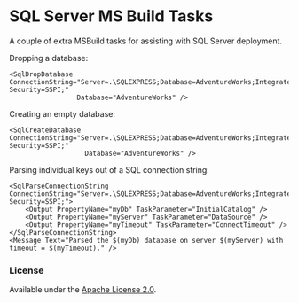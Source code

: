 SQL Server MS Build Tasks
=========================

A couple of extra MSBuild tasks for assisting with SQL Server deployment.

Dropping a database:

    <SqlDropDatabase ConnectionString="Server=.\SQLEXPRESS;Database=AdventureWorks;Integrated Security=SSPI;"
                     Database="AdventureWorks" />

Creating an empty database:
    
    <SqlCreateDatabase ConnectionString="Server=.\SQLEXPRESS;Database=AdventureWorks;Integrated Security=SSPI;"
                       Database="AdventureWorks" />
    
Parsing individual keys out of a SQL connection string:

    <SqlParseConnectionString ConnectionString="Server=.\SQLEXPRESS;Database=AdventureWorks;Integrated Security=SSPI;">
        <Output PropertyName="myDb" TaskParameter="InitialCatalog" />
        <Output PropertyName="myServer" TaskParameter="DataSource" />
        <Output PropertyName="myTimeout" TaskParameter="ConnectTimeout" />
    </SqlParseConnectionString>
    <Message Text="Parsed the $(myDb) database on server $(myServer) with timeout = $(myTimeout)." />


### License

Available under the [Apache License 2.0](http://www.apache.org/licenses/LICENSE-2.0).